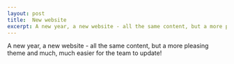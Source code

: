 ```yaml
---
layout: post
title:  New website
excerpt: A new year, a new website - all the same content, but a more pleasing theme and much, much easier for the team to update!
---
```


A new year, a new website - all the same content, but a more pleasing theme and much, much easier for the team to update!